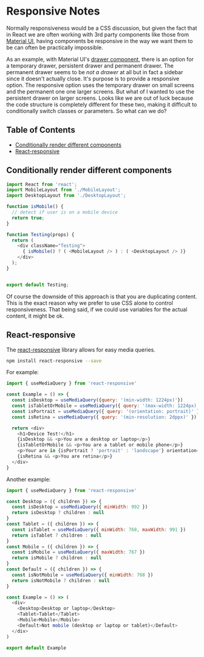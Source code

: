 # Responsive Notes

Normally responsiveness would be a CSS discussion, but given the fact that in React we are often working with 3rd party components like those from [Material UI](https://mui.com/), having components be responsive in the way we want them to be can often be practically impossible.

As an example, with Material UI's [drawer component](https://mui.com/components/drawers/#responsive-drawer), there is an option for a temporary drawer, persistent drawer and permanent drawer. The permanent drawer seems to be *not a drawer* at all but in fact a sidebar since it doesn't actually close. It's purpose is to provide a responsive option. The responsive option uses the temporary drawer on small screens and the permanent one one larger screens. But what of I wanted to use the persistent drawer on larger screens. Looks  like we are out of luck because the code structure is completely different for these two, making it difficult to conditionally switch classes or parameters. So what can we do?


## Table of Contents

<!-- toc -->

- [Conditionally render different components](#conditionally-render-different-components)
- [React-responsive](#react-responsive)

<!-- tocstop -->

## Conditionally render different components

```javascript
import React from 'react';
import MobileLayout from './MobileLayout';
import DesktopLayout from './DesktopLayout';

function isMobile() {
  // detect if user is on a mobile device
  return true;
}

function Testing(props) {
  return (
    <div className="Testing">
      { isMobile() ? ( <MobileLayout /> ) : ( <DesktopLayout /> )}
    </div>
  );
}


export default Testing;
```

Of course the downside of this approach is that you are duplicating content. This is the exact reason why we prefer to use CSS alone to control responsiveness. That being said, if we could use variables for the actual content, it might be ok.


## React-responsive

The [react-responsive](https://github.com/yocontra/react-responsive) library allows for easy media queries.

```bash
npm install react-responsive --save
```

For example:

```javascript
import { useMediaQuery } from 'react-responsive'

const Example = () => {
  const isDesktop = useMediaQuery({query: '(min-width: 1224px)'})
  const isTabletOrMobile = useMediaQuery({ query: '(max-width: 1224px)' })
  const isPortrait = useMediaQuery({ query: '(orientation: portrait)' })
  const isRetina = useMediaQuery({ query: '(min-resolution: 2dppx)' })

  return <div>
    <h1>Device Test!</h1>
    {isDesktop && <p>You are a desktop or laptop</p>}
    {isTabletOrMobile && <p>You are a tablet or mobile phone</p>}
    <p>Your are in {isPortrait ? 'portrait' : 'landscape'} orientation</p>
    {isRetina && <p>You are retina</p>}
  </div>
}
```

Another example:

```javascript
import { useMediaQuery } from 'react-responsive'

const Desktop = ({ children }) => {
  const isDesktop = useMediaQuery({ minWidth: 992 })
  return isDesktop ? children : null
}
const Tablet = ({ children }) => {
  const isTablet = useMediaQuery({ minWidth: 768, maxWidth: 991 })
  return isTablet ? children : null
}
const Mobile = ({ children }) => {
  const isMobile = useMediaQuery({ maxWidth: 767 })
  return isMobile ? children : null
}
const Default = ({ children }) => {
  const isNotMobile = useMediaQuery({ minWidth: 768 })
  return isNotMobile ? children : null
}

const Example = () => (
  <div>
    <Desktop>Desktop or laptop</Desktop>
    <Tablet>Tablet</Tablet>
    <Mobile>Mobile</Mobile>
    <Default>Not mobile (desktop or laptop or tablet)</Default>
  </div>
)

export default Example
```
